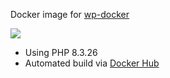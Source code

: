 Docker image for [wp-docker](https://github.com/mkenacnibuk/wp-docker)


![](https://img.shields.io/docker/pulls/mkenacnibuk/wordpress-nginx-docker-compose-image)

+ Using PHP 8.3.26
+ Automated build via [Docker Hub](https://hub.docker.com/repository/registry-1.docker.io/mkenacnibuk/wordpress-nginx-docker-compose-image)
